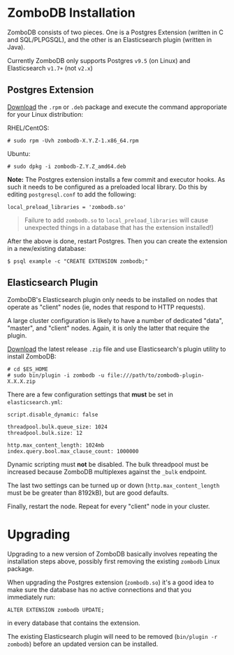 # ZomboDB Installation

ZomboDB consists of two pieces.  One is a Postgres Extension (written in C and SQL/PLPGSQL), and the other is an Elasticsearch plugin (written in Java).

Currently ZomboDB only supports Postgres `v9.5` (on Linux) and Elasticsearch `v1.7+` (not `v2.x`)


## Postgres Extension

[Download](https://github.com/zombodb/zombodb/releases/latest) the `.rpm` or `.deb` package and execute the command approporiate for your Linux distribution:

RHEL/CentOS:

```
# sudo rpm -Uvh zombodb-X.Y.Z-1.x86_64.rpm
```

Ubuntu:

```
# sudo dpkg -i zombodb-Z.Y.Z_amd64.deb
```

**Note:**  The Postgres extension installs a few commit and executor hooks. As such it needs to be configured as a preloaded local library.  Do this by editing  `postgresql.conf` to add the following:

```
local_preload_libraries = 'zombodb.so'
```

> Failure to add `zombodb.so` to `local_preload_libraries` will cause unexpected things in a database that has the extension installed!)

After the above is done, restart Postgres.  Then you can create the extension in a new/existing database:

```
$ psql example -c "CREATE EXTENSION zombodb;"
```

## Elasticsearch Plugin

ZomboDB's Elasticsearch plugin only needs to be installed on nodes that operate as "client" nodes (ie, nodes that respond to HTTP requests).  

A large cluster configuration is likely to have a number of dedicated "data", "master", and "client" nodes.  Again, it is only the latter that require the plugin.

[Download](https://github.com/zombodb/zombodb/releases/latest) the latest release `.zip` file and use Elasticsearch's plugin utility to install ZomboDB:

```
# cd $ES_HOME
# sudo bin/plugin -i zombodb -u file:///path/to/zombodb-plugin-X.X.X.zip
```

There are a few configuration settings that **must** be set in `elasticsearch.yml`:

```
script.disable_dynamic: false

threadpool.bulk.queue_size: 1024
threadpool.bulk.size: 12

http.max_content_length: 1024mb
index.query.bool.max_clause_count: 1000000
```

Dynamic scripting must **not** be disabled.  The bulk threadpool must be increased because ZomboDB multiplexes against the `_bulk` endpoint.

The last two settings can be turned up or down (`http.max_content_length` must be be greater than 8192kB), but are good defaults.

Finally, restart the node.  Repeat for every "client" node in your cluster.


# Upgrading

Upgrading to a new version of ZomboDB basically involves repeating the installation steps above, possibly first removing the existing `zombodb` Linux package.

When upgrading the Postgres extension (`zombodb.so`) it's a good idea to make sure the database has no active connections and that you immediately run:

```
ALTER EXTENSION zombodb UPDATE;
```

in every database that contains the extension.

The existing Elasticsearch plugin will need to be removed (`bin/plugin -r zombodb`) before an updated version can be installed.

